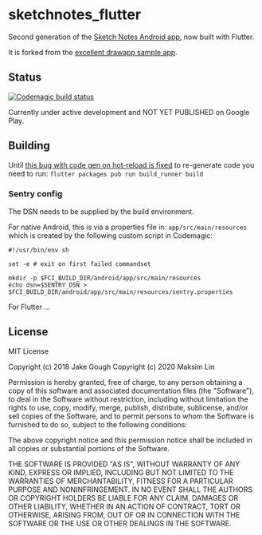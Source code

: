 # sketchnotes_flutter

Second generation of the [Sketch Notes Android app](https://play.google.com/store/apps/details?id=com.manichord.sketchnotes&hl=en_AU), now built with Flutter.

It is forked from the [excellent drawapp sample app](https://github.com/SnakeyHips/drawapp).

## Status

[![Codemagic build status](https://api.codemagic.io/apps/5c2950cb57670e000d8486d9/5c2950cb57670e000d8486d8/status_badge.svg)](https://codemagic.io/apps/5c2950cb57670e000d8486d9/5c2950cb57670e000d8486d8/latest_build)

Currently under active development and NOT YET PUBLISHED on Google Play.

## Building

Until [this bug with code gen on hot-reload is fixed](https://github.com/dart-lang/build/issues/1132) to re-generate code you need to run:
`flutter packages pub run build_runner build`

### Sentry config

The DSN needs to be supplied by the build environment.

For native Android, this is via a properties file in: `app/src/main/resources` which is created by the following custom script in Codemagic:
```
#!/usr/bin/env sh

set -e # exit on first failed commandset

mkdir -p $FCI_BUILD_DIR/android/app/src/main/resources
echo dsn=$SENTRY_DSN > $FCI_BUILD_DIR/android/app/src/main/resources/sentry.properties
```

For Flutter ...

## License

MIT License

Copyright (c) 2018 Jake Gough
Copyright (c) 2020 Maksim Lin

Permission is hereby granted, free of charge, to any person obtaining a copy of this software and associated documentation files (the "Software"), to deal in the Software without restriction, including without limitation the rights to use, copy, modify, merge, publish, distribute, sublicense, and/or sell copies of the Software, and to permit persons to whom the Software is furnished to do so, subject to the following conditions:

The above copyright notice and this permission notice shall be included in all copies or substantial portions of the Software.

THE SOFTWARE IS PROVIDED "AS IS", WITHOUT WARRANTY OF ANY KIND, EXPRESS OR IMPLIED, INCLUDING BUT NOT LIMITED TO THE WARRANTIES OF MERCHANTABILITY, FITNESS FOR A PARTICULAR PURPOSE AND NONINFRINGEMENT. IN NO EVENT SHALL THE AUTHORS OR COPYRIGHT HOLDERS BE LIABLE FOR ANY CLAIM, DAMAGES OR OTHER LIABILITY, WHETHER IN AN ACTION OF CONTRACT, TORT OR OTHERWISE, ARISING FROM, OUT OF OR IN CONNECTION WITH THE SOFTWARE OR THE USE OR OTHER DEALINGS IN THE SOFTWARE.